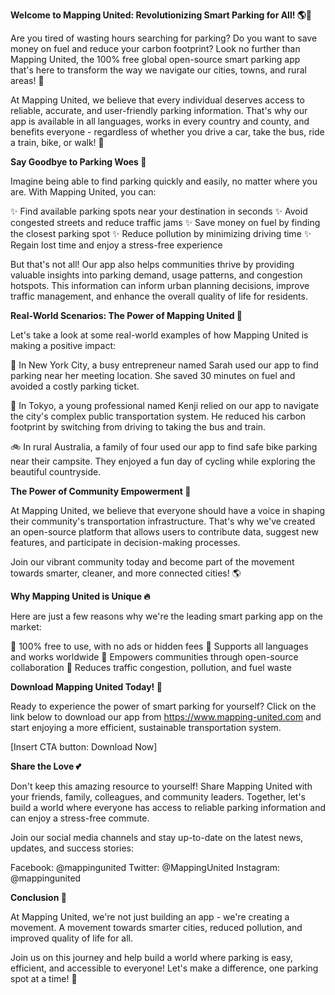 **Welcome to Mapping United: Revolutionizing Smart Parking for All! 🌎🚗**

Are you tired of wasting hours searching for parking? Do you want to save money on fuel and reduce your carbon footprint? Look no further than Mapping United, the 100% free global open-source smart parking app that's here to transform the way we navigate our cities, towns, and rural areas! 🌟

At Mapping United, we believe that every individual deserves access to reliable, accurate, and user-friendly parking information. That's why our app is available in all languages, works in every country and county, and benefits everyone - regardless of whether you drive a car, take the bus, ride a train, bike, or walk! 🌈

**Say Goodbye to Parking Woes 🚫**

Imagine being able to find parking quickly and easily, no matter where you are. With Mapping United, you can:

✨ Find available parking spots near your destination in seconds
✨ Avoid congested streets and reduce traffic jams
✨ Save money on fuel by finding the closest parking spot
✨ Reduce pollution by minimizing driving time
✨ Regain lost time and enjoy a stress-free experience

But that's not all! Our app also helps communities thrive by providing valuable insights into parking demand, usage patterns, and congestion hotspots. This information can inform urban planning decisions, improve traffic management, and enhance the overall quality of life for residents.

**Real-World Scenarios: The Power of Mapping United 🌟**

Let's take a look at some real-world examples of how Mapping United is making a positive impact:

🚗 In New York City, a busy entrepreneur named Sarah used our app to find parking near her meeting location. She saved 30 minutes on fuel and avoided a costly parking ticket.

🚌 In Tokyo, a young professional named Kenji relied on our app to navigate the city's complex public transportation system. He reduced his carbon footprint by switching from driving to taking the bus and train.

🚲 In rural Australia, a family of four used our app to find safe bike parking near their campsite. They enjoyed a fun day of cycling while exploring the beautiful countryside.

**The Power of Community Empowerment 💪**

At Mapping United, we believe that everyone should have a voice in shaping their community's transportation infrastructure. That's why we've created an open-source platform that allows users to contribute data, suggest new features, and participate in decision-making processes.

Join our vibrant community today and become part of the movement towards smarter, cleaner, and more connected cities! 🌎

**Why Mapping United is Unique 🔥**

Here are just a few reasons why we're the leading smart parking app on the market:

🚀 100% free to use, with no ads or hidden fees
💬 Supports all languages and works worldwide
👥 Empowers communities through open-source collaboration
🚫 Reduces traffic congestion, pollution, and fuel waste

**Download Mapping United Today! 📲**

Ready to experience the power of smart parking for yourself? Click on the link below to download our app from https://www.mapping-united.com and start enjoying a more efficient, sustainable transportation system.

[Insert CTA button: Download Now]

**Share the Love 💕**

Don't keep this amazing resource to yourself! Share Mapping United with your friends, family, colleagues, and community leaders. Together, let's build a world where everyone has access to reliable parking information and can enjoy a stress-free commute.

Join our social media channels and stay up-to-date on the latest news, updates, and success stories:

Facebook: @mappingunited
Twitter: @MappingUnited
Instagram: @mappingunited

**Conclusion 🌟**

At Mapping United, we're not just building an app - we're creating a movement. A movement towards smarter cities, reduced pollution, and improved quality of life for all.

Join us on this journey and help build a world where parking is easy, efficient, and accessible to everyone! Let's make a difference, one parking spot at a time! 🌟